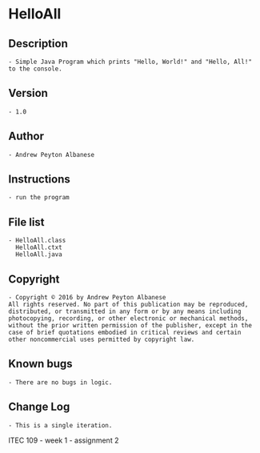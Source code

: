 # HelloAll

## Description 
	- Simple Java Program which prints "Hello, World!" and "Hello, All!" to the console.
## Version 
	- 1.0
## Author 
	- Andrew Peyton Albanese
## Instructions 
	- run the program
## File list 
	- HelloAll.class
	  HelloAll.ctxt
	  HelloAll.java
## Copyright 
	- Copyright © 2016 by Andrew Peyton Albanese
	All rights reserved. No part of this publication may be reproduced, distributed, or transmitted in any form or by any means including photocopying, recording, or other electronic or mechanical methods, without the prior written permission of the publisher, except in the case of brief quotations embodied in critical reviews and certain other noncommercial uses permitted by copyright law.
## Known bugs
	- There are no bugs in logic.
## Change Log 
	- This is a single iteration. 

ITEC 109 - week 1 - assignment 2
